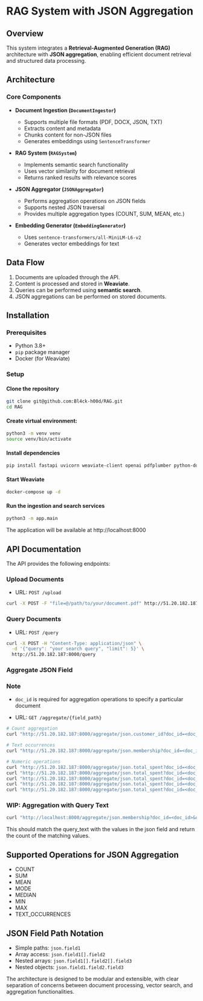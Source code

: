 # RAG System with JSON Aggregation

## Overview

This system integrates a **Retrieval-Augmented Generation (RAG)** architecture with **JSON aggregation**, enabling efficient document retrieval and structured data processing.

## Architecture

### Core Components

- **Document Ingestion (`DocumentIngestor`)**
  - Supports multiple file formats (PDF, DOCX, JSON, TXT)
  - Extracts content and metadata
  - Chunks content for non-JSON files
  - Generates embeddings using `SentenceTransformer`

- **RAG System (`RAGSystem`)**
  - Implements semantic search functionality
  - Uses vector similarity for document retrieval
  - Returns ranked results with relevance scores

- **JSON Aggregator (`JSONAggregator`)**
  - Performs aggregation operations on JSON fields
  - Supports nested JSON traversal
  - Provides multiple aggregation types (COUNT, SUM, MEAN, etc.)

- **Embedding Generator (`EmbeddingGenerator`)**
  - Uses `sentence-transformers/all-MiniLM-L6-v2`
  - Generates vector embeddings for text

## Data Flow

1. Documents are uploaded through the API.
2. Content is processed and stored in **Weaviate**.
3. Queries can be performed using **semantic search**.
4. JSON aggregations can be performed on stored documents.

## Installation

### Prerequisites

- Python 3.8+
- `pip` package manager
- Docker (for Weaviate)

### Setup

#### Clone the repository
```bash
git clone git@github.com:Bl4ck-h00d/RAG.git
cd RAG
```

#### Create virtual environment:
```bash
python3 -m venv venv
source venv/bin/activate
```

#### Install dependencies
```bash
pip install fastapi uvicorn weaviate-client openai pdfplumber python-docx pydantic python-multipart torch sentence_transformers
```


#### Start Weaviate 
```bash
docker-compose up -d
```

#### Run the ingestion and search services
```bash
python3 -m app.main
```

The application will be available at http://localhost:8000

## API Documentation

The API provides the following endpoints:

### Upload Documents

* URL: ```POST /upload```

```bash
curl -X POST -F "file=@/path/to/your/document.pdf" http://51.20.182.187:8000/upload
```

### Query Documents

* URL: ```POST /query```

```bash
curl -X POST -H "Content-Type: application/json" \
  -d '{"query": "your search query", "limit": 5}' \
  http://51.20.182.187:8000/query
```

### Aggregate JSON Field

### Note

* ```doc_id``` is required for aggregation operations to specify a particular document 


* URL: ```GET /aggregate/{field_path}```

```bash
# Count aggregation
curl "http://51.20.182.187:8000/aggregate/json.customer_id?doc_id=<doc_id>&operation=count"

# Text occurrences
curl "http://51.20.182.187:8000/aggregate/json.membership?doc_id=<doc_id>&operation=text_occurrences"

# Numeric operations
curl "http://51.20.182.187:8000/aggregate/json.total_spent?doc_id=<doc_id>&operation=sum"
curl "http://51.20.182.187:8000/aggregate/json.total_spent?doc_id=<doc_id>&operation=mean"
curl "http://51.20.182.187:8000/aggregate/json.total_spent?doc_id=<doc_id>&operation=median"
curl "http://51.20.182.187:8000/aggregate/json.total_spent?doc_id=<doc_id>&operation=min"
curl "http://51.20.182.187:8000/aggregate/json.total_spent?doc_id=<doc_id>&operation=max"

```






### WIP: Aggregation with Query Text


```bash
curl "http://localhost:8000/aggregate/json.membership?doc_id=<doc_id>&operation=count&query_text=\"Gold\""

```

This should match the query_text with the values in the json field and return the count of the matching values.




## Supported Operations for JSON Aggregation

* COUNT
* SUM
* MEAN
* MODE
* MEDIAN
* MIN
* MAX
* TEXT_OCCURRENCES

## JSON Field Path Notation
* Simple paths: ```json.field1```
* Array access: ```json.field1[].field2```
* Nested arrays: ```json.field1[].field2[].field3```
* Nested objects: ```json.field1.field2.field3```

The architecture is designed to be modular and extensible, with clear separation of concerns between document processing, vector search, and aggregation functionalities.
